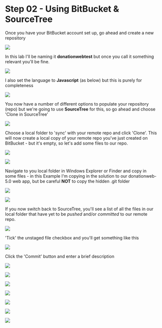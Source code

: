 # Step 02 - Using BitBucket & SourceTree

Once you have your BitBucket account set up, go ahead and create a new repository

![](images/heroku01.png)

In this lab I'll be naming it <b>donationwebtest</b> but once you call it something relevant you'll be fine.

![](images/heroku02.png)

I also set the language to <b>Javascript</b> (as below) but this is purely for completeness

![](images/heroku2a.png)

You now have a number of different options to populate your repository (repo) but we're going to use <b>SourceTree</b> for this, so go ahead and choose 'Clone in SourceTree'

![](images/heroku03.png)

Choose a local folder to 'sync' with your remote repo and click 'Clone'. This will now create a local copy of your remote repo you've just created on BitBucket - but it's empty, so let's add some files to our repo.

![](images/heroku04.png)

![](images/heroku05.png)

Navigate to you local folder in Windows Explorer or Finder and copy in some files - in this Example I'm copying in the solution to our donationweb-5.0 web app, but be careful <b>NOT</b> to copy the hidden .git folder

![](images/heroku06.png)

![](images/heroku07.png)

If you now switch back to SourceTree, you'll see a list of all the files in our local folder that have yet to be <i>pushed</i> and/or <i>committed</i> to our remote repo.

![](images/heroku08.png)

'Tick' the unstaged file checkbox and you'll get something like this

![](images/heroku09.png)

Click the 'Commit' button and enter a brief description

![](images/heroku10.png)

![](images/heroku11.png)

![](images/heroku12.png)

![](images/heroku13.png)

![](images/heroku14.png)

![](images/heroku15.png)

![](images/heroku16.png)